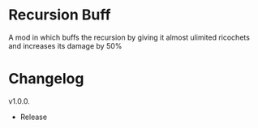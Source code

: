 Recursion Buff
==============
A mod in which buffs the recursion by giving it almost ulimited ricochets and increases its damage by 50%

Changelog
=========
v1.0.0.
* Release
